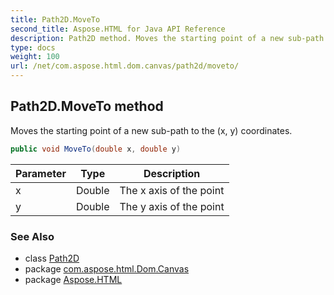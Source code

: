 ```yaml
---
title: Path2D.MoveTo
second_title: Aspose.HTML for Java API Reference
description: Path2D method. Moves the starting point of a new sub-path to the x y coordinates
type: docs
weight: 100
url: /net/com.aspose.html.dom.canvas/path2d/moveto/
---
```

## Path2D.MoveTo method

Moves the starting point of a new sub-path to the (x, y) coordinates.

```java
public void MoveTo(double x, double y)
```

| Parameter | Type | Description |
| --- | --- | --- |
| x | Double | The x axis of the point |
| y | Double | The y axis of the point |

### See Also

* class [Path2D](../)
* package [com.aspose.html.Dom.Canvas](../../path2d/)
* package [Aspose.HTML](../../../)
